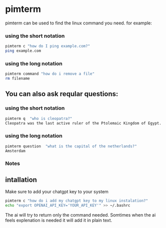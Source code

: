 # pimterm

pimterm can be used to find the linux command you need.
for example:

### using the short notation
```bash
pimterm c "how do I ping example.com?"
ping example.com
```

### using the long notation
```bash
pimterm command "how do i remove a file"
rm filename
```

## You can also ask reqular questions:

### using the short notation
```bash
pimterm q  "who is cleopatra?"
Cleopatra was the last active ruler of the Ptolemaic Kingdom of Egypt.
```

### using the long notation
```bash
pimterm question  "what is the capital of the netherlands?"
Amsterdam
```


### Notes

## intallation
Make sure to add your chatgpt key to your system

```bash
pimterm c "how do i add my chatgpt key to my linux instalation?"
echo "export OPENAI_API_KEY='YOUR_API_KEY'" >> ~/.bashrc
```




The ai will try to return only the command needed. Somtimes when the ai feels explenation is needed it will add it in plain text.